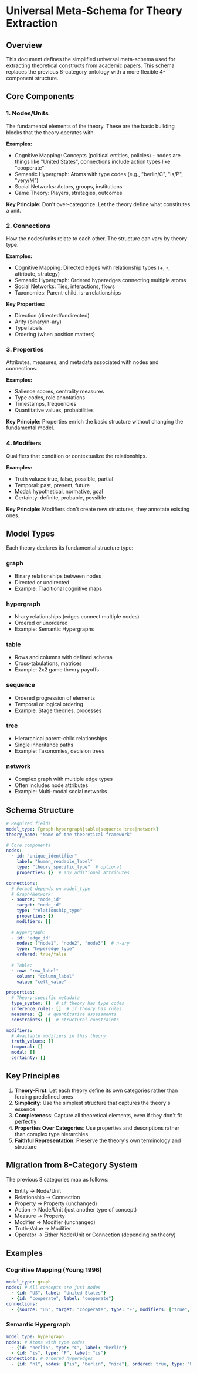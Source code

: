 # Universal Meta-Schema for Theory Extraction

## Overview
This document defines the simplified universal meta-schema used for extracting theoretical constructs from academic papers. This schema replaces the previous 8-category ontology with a more flexible 4-component structure.

## Core Components

### 1. **Nodes/Units**
The fundamental elements of the theory. These are the basic building blocks that the theory operates with.

**Examples:**
- Cognitive Mapping: Concepts (political entities, policies) - nodes are things like "United States", connections include action types like "cooperate"
- Semantic Hypergraph: Atoms with type codes (e.g., "berlin/C", "is/P", "very/M")
- Social Networks: Actors, groups, institutions
- Game Theory: Players, strategies, outcomes

**Key Principle:** Don't over-categorize. Let the theory define what constitutes a unit.

### 2. **Connections**
How the nodes/units relate to each other. The structure can vary by theory type.

**Examples:**
- Cognitive Mapping: Directed edges with relationship types (+, -, attribute, strategy)
- Semantic Hypergraph: Ordered hyperedges connecting multiple atoms
- Social Networks: Ties, interactions, flows
- Taxonomies: Parent-child, is-a relationships

**Key Properties:**
- Direction (directed/undirected)
- Arity (binary/n-ary)
- Type labels
- Ordering (when position matters)

### 3. **Properties**
Attributes, measures, and metadata associated with nodes and connections.

**Examples:**
- Salience scores, centrality measures
- Type codes, role annotations
- Timestamps, frequencies
- Quantitative values, probabilities

**Key Principle:** Properties enrich the basic structure without changing the fundamental model.

### 4. **Modifiers**
Qualifiers that condition or contextualize the relationships.

**Examples:**
- Truth values: true, false, possible, partial
- Temporal: past, present, future
- Modal: hypothetical, normative, goal
- Certainty: definite, probable, possible

**Key Principle:** Modifiers don't create new structures, they annotate existing ones.

## Model Types

Each theory declares its fundamental structure type:

### **graph**
- Binary relationships between nodes
- Directed or undirected
- Example: Traditional cognitive maps

### **hypergraph**
- N-ary relationships (edges connect multiple nodes)
- Ordered or unordered
- Example: Semantic Hypergraphs

### **table**
- Rows and columns with defined schema
- Cross-tabulations, matrices
- Example: 2x2 game theory payoffs

### **sequence**
- Ordered progression of elements
- Temporal or logical ordering
- Example: Stage theories, processes

### **tree**
- Hierarchical parent-child relationships
- Single inheritance paths
- Example: Taxonomies, decision trees

### **network**
- Complex graph with multiple edge types
- Often includes node attributes
- Example: Multi-modal social networks

## Schema Structure

```yaml
# Required fields
model_type: [graph|hypergraph|table|sequence|tree|network]
theory_name: "Name of the theoretical framework"

# Core components
nodes:
  - id: "unique_identifier"
    label: "human_readable_label"
    type: "theory_specific_type"  # optional
    properties: {}  # any additional attributes

connections:
  # Format depends on model_type
  # Graph/Network:
  - source: "node_id"
    target: "node_id" 
    type: "relationship_type"
    properties: {}
    modifiers: []
  
  # Hypergraph:
  - id: "edge_id"
    nodes: ["node1", "node2", "node3"]  # n-ary
    type: "hyperedge_type"
    ordered: true/false
    
  # Table:
  - row: "row_label"
    column: "column_label"
    value: "cell_value"

properties:
  # Theory-specific metadata
  type_system: {}  # if theory has type codes
  inference_rules: []  # if theory has rules
  measures: {}  # quantitative assessments
  constraints: []  # structural constraints

modifiers:
  # Available modifiers in this theory
  truth_values: []
  temporal: []
  modal: []
  certainty: []
```

## Key Principles

1. **Theory-First**: Let each theory define its own categories rather than forcing predefined ones
2. **Simplicity**: Use the simplest structure that captures the theory's essence
3. **Completeness**: Capture all theoretical elements, even if they don't fit perfectly
4. **Properties Over Categories**: Use properties and descriptions rather than complex type hierarchies
5. **Faithful Representation**: Preserve the theory's own terminology and structure

## Migration from 8-Category System

The previous 8 categories map as follows:
- Entity → Node/Unit
- Relationship → Connection
- Property → Property (unchanged)
- Action → Node/Unit (just another type of concept)
- Measure → Property
- Modifier → Modifier (unchanged)
- Truth-Value → Modifier
- Operator → Either Node/Unit or Connection (depending on theory)

## Examples

### Cognitive Mapping (Young 1996)
```yaml
model_type: graph
nodes: # All concepts are just nodes
  - {id: "US", label: "United States"}
  - {id: "cooperate", label: "cooperate"}
connections:
  - {source: "US", target: "cooperate", type: "+", modifiers: ["true", "present"]}
```

### Semantic Hypergraph
```yaml
model_type: hypergraph  
nodes: # Atoms with type codes
  - {id: "berlin", type: "C", label: "berlin"}
  - {id: "is", type: "P", label: "is"}
connections: # Ordered hyperedges
  - {id: "h1", nodes: ["is", "berlin", "nice"], ordered: true, type: "R"}
```